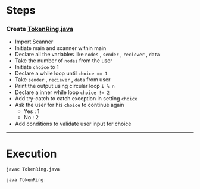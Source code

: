 # Steps 

### Create [TokenRing.java](TokenRing.java)

- Import Scanner
- Initiate main and scanner within main
- Declare all the variables like ```nodes``` , ```sender``` , ```reciever``` , ```data```
- Take the number of ```nodes``` from the user
- Initiate ```choice``` to 1
- Declare a while loop until ```choice == 1``` 
- Take ```sender``` , ```reciever``` , ```data``` from user
- Print the output using circular loop ```i % n``` 
- Declare a inner while loop ```choice != 2```
- Add try-catch to catch exception in setting ```choice``` 
- Ask the user for his ```choice``` to continue again
    - Yes : 1
    - No : 2
- Add conditions to validate user input for choice

---

# Execution

```bash
javac TokenRing.java
```

```bash
java TokenRing
```